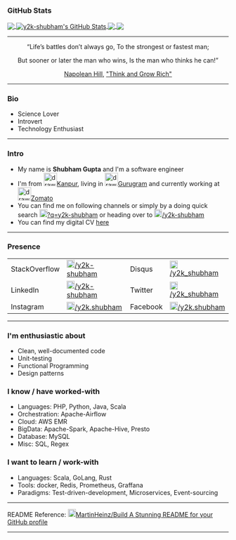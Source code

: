 ### GitHub Stats

<a href="https://github.com/y2k-shubham/y2k-shubham">
  <img align="center" src="https://github-readme-stats.vercel.app/api/top-langs/?username=y2k-shubham&theme=default_repocard" />
</a>

<a href="https://github.com/y2k-shubham/y2k-shubham">
  <img align="center" src="https://github-readme-stats.vercel.app/api?username=y2k-shubham&show_icons=true&line_height=40&count_private=true&theme=default_repocard" alt="y2k-shubham's GitHub Stats" />
</a>

<a href="https://github.com/y2k-shubham/y2k-shubham">
  <img align="center" src="https://github-readme-stats.vercel.app/api/pin/?username=y2k-shubham&repo=go.sdrie&theme=default_repocard" />
</a>

<a href="https://github.com/y2k-shubham/y2k-shubham">
  <img align="center" src="https://github-readme-stats.vercel.app/api/pin/?username=y2k-shubham&repo=notes&theme=default_repocard" />
</a>

---------------

<p align=center> “Life’s battles don’t always go, To the strongest or fastest man;
<p align=center> But sooner or later the man who wins, Is the man who thinks he can!”
<p align=center> <a href="https://en.wikipedia.org/wiki/Napoleon_Hill">Napolean Hill</a>, <a href="https://en.wikipedia.org/wiki/Think_and_Grow_Rich">"Think and Grow Rich"</a>

---------------

### Bio

 - Science Lover
 - Introvert
 - Technology Enthusiast

---------------

### Intro

  - My name is **Shubham Gupta** and I'm a software engineer
  - I'm from <a href="https://en.wikipedia.org/wiki/Kanpur"><img src="https://imgd.androidappsapk.co/EqJhZaimLW4reDnGb4LsKmjKudHCiSsi4FJShuniaoJLUH8obqNoPxnlqoKG4bIa2FI=s150" alt="drawing" width="30"/>Kanpur</a>, living in <a href="https://en.wikipedia.org/wiki/Gurgaon"><img src="https://img.indiefolio.com//filters:format(webp):fill(transparent)/project/thumb/9bc02712ab04031d9cb5510b25b760da.jpg" alt="drawing" width="30"/>Gurugram</a> and currently working at <a href="https://www.zomato.com/"><img src="https://cdn.iconscout.com/icon/free/png-512/zomato-1937646-1637644.png" alt="drawing" width="30"/>Zomato</a>
  - You can find me on following channels or simply by a doing quick search  <a href="http://google.com/search?q=y2k-shubham"><img src="https://cdn4.iconfinder.com/data/icons/new-google-logo-2015/400/new-google-favicon-512.png" alt="drawing" width="18"/>?q=y2k-shubham</a> or heading over to <a href="https://about.me/y2k-shubham"><img src="https://cdn.about.me/s3/h/favicon/favicon_48.d67d3678.png" alt="drawing" width="18"/>/y2k-shubham</a>
  - You can find my digital CV [here](https://stackoverflow.com/cv/y2k_shubham)

---------------

### Presence

<table cellspacing="0" cellpadding="0" style="{border: none;}">
    <tr>
        <td >
         <label style="{font-weight:bold}">StackOverflow</label>
        </td>
        <td >
         <a href="https://stackoverflow.com/users/3679900/y2k-shubham?tab=profile" ><img src="https://cdn2.iconfinder.com/data/icons/social-icons-color/512/stackoverflow-512.png" alt="drawing" width="18"/>/y2k-shubham</a>
        </td>
        <td >
         <label style="{font-weight:bold}">Disqus</label>
        </td>
        <td >
         <a href="https://disqus.com/by/y2k_shubham/"><img src="https://cdn.iconscout.com/icon/free/png-512/disqus-722686.png" alt="drawing" width="18"/>/y2k_shubham</a>
        </td>
    </tr>
    <tr>
        <td >
         <label style="{font-weight:bold}">LinkedIn</label>
        </td>
        <td >
         <a href="https://www.linkedin.com/in/y2k-shubham/" ><img src="https://image.flaticon.com/icons/png/512/174/174857.png" alt="drawing" width="18"/>/y2k-shubham</a>
        </td>
        <td >
         <label style="{font-weight:bold}">Twitter</label>
        </td>
        <td >
         <a href="https://twitter.com/y2k_shubham"><img src="https://cdn.freelogovectors.net/wp-content/uploads/2018/04/twitter-logo-new_freelogovectors.net_.png" alt="drawing" width="18"/>/y2k_shubham</a>
        </td>
    </tr>
    <tr>
        <td >
         <label style="{font-weight:bold}">Instagram</label>
        </td>
        <td >
         <a href="https://www.instagram.com/y2k.shubham/" ><img src="https://instagram-brand.com/wp-content/themes/ig-branding/assets/images/ig-logo-email.png" alt="drawing" width="18"/>/y2k.shubham</a>
        </td>
        <td >
         <label style="{font-weight:bold}">Facebook</label>
        </td>
        <td >
         <a href="https://www.facebook.com/y2k.shubham"><img src="https://cdn1.iconfinder.com/data/icons/logotypes/32/square-facebook-512.png" alt="drawing" width="18"/>/y2k.shubham</a>
        </td>
    </tr>
</table>

---------------

### I'm enthusiastic about

 - Clean, well-documented code
 - Unit-testing
 - Functional Programming
 - Design patterns

### I know / have worked-with

 - Languages: PHP, Python, Java, Scala
 - Orchestration: Apache-Airflow
 - Cloud: AWS EMR
 - BigData: Apache-Spark, Apache-Hive, Presto
 - Database: MySQL
 - Misc: SQL, Regex

### I want to learn / work-with

 - Languages: Scala, GoLang, Rust
 - Tools: docker, Redis, Prometheus, Graffana
 - Paradigms: Test-driven-development, Microservices, Event-sourcing

---------------

README Reference: <a href="https://towardsdatascience.com/build-a-stunning-readme-for-your-github-profile-9b80434fe5d7" ><img src="https://icon-library.com/images/medium-icon/medium-icon-21.jpg" alt="drawing" width="18"/>MartinHeinz/Build A Stunning README for your GitHub profile</a>

---------------

<!--
**y2k-shubham/y2k-shubham** is a ✨ _special_ ✨ repository because its `README.md` (this file) appears on your GitHub profile.

Here are some ideas to get you started:

- 🔭 I’m currently working on ...
- 🌱 I’m currently learning ...
- 👯 I’m looking to collaborate on ...
- 🤔 I’m looking for help with ...
- 💬 Ask me about ...
- 📫 How to reach me: ...
- 😄 Pronouns: ...
- ⚡ Fun fact: ...
-->
